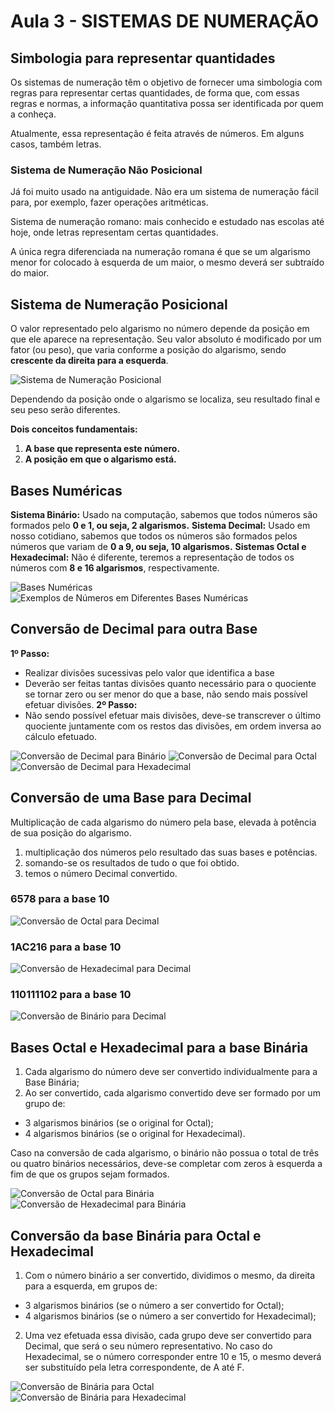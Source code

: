 # Aula 3 - SISTEMAS DE NUMERAÇÃO

## Simbologia para representar quantidades

Os sistemas de numeração têm o objetivo de fornecer uma simbologia com regras para representar certas quantidades, de forma que, com essas regras e normas, a informação quantitativa possa ser identificada por quem a conheça.

Atualmente, essa representação é feita através de números. Em alguns casos, também letras.

### Sistema de Numeração Não Posicional

Já foi muito usado na antiguidade. Não era um sistema de numeração fácil para, por exemplo, fazer operações aritméticas.

Sistema de numeração romano: mais conhecido e estudado nas escolas até hoje, onde letras representam certas quantidades.

A única regra diferenciada na numeração romana é que se um algarismo menor for colocado à esquerda de um maior, o mesmo deverá ser subtraído do maior.

## Sistema de Numeração Posicional

O valor representado pelo algarismo no número depende da posição em que ele aparece na representação. Seu valor absoluto é modificado por um fator (ou peso), que varia conforme a posição do algarismo, sendo **crescente da direita para a esquerda**.

![Sistema de Numeração Posicional](/media/sistema_numeracao_posicional.png)

Dependendo da posição onde o algarismo se localiza, seu resultado final e seu peso serão diferentes.

**Dois conceitos fundamentais:**
1. **A base que representa este número.**
2. **A posição em que o algarismo está.**

## Bases Numéricas

**Sistema Binário:** Usado na computação, sabemos que todos números são formados pelo **0 e 1, ou seja, 2 algarismos.**
**Sistema Decimal:** Usado em nosso cotidiano, sabemos que todos os números são formados pelos números que variam de **0 a 9, ou seja, 10 algarismos.**
**Sistemas Octal e Hexadecimal:** Não é diferente, teremos a representação de todos os números com **8 e 16 algarismos**, respectivamente.

![Bases Numéricas](/media/bases_numericas.png)
![Exemplos de Números em Diferentes Bases Numéricas](/media/bases_numericas_exemplos.png)


## Conversão de Decimal para outra Base

**1º Passo:**
- Realizar divisões sucessivas pelo valor que identifica a base
- Deverão ser feitas tantas divisões quanto necessário para o quociente se tornar zero ou ser menor do que a base, não sendo mais possível efetuar divisões.
**2º Passo:**
- Não sendo possível efetuar mais divisões, deve-se transcrever o último quociente juntamente com os restos das divisões, em ordem inversa ao cálculo efetuado.

![Conversão de Decimal para Binário](/media/conversao_decimal_binario.png)
![Conversão de Decimal para Octal](/media/conversao_decimal_octal.png)
![Conversão de Decimal para Hexadecimal](/media/conversao_decimal_hexadecimal.png)

## Conversão de uma Base para Decimal

Multiplicação de cada algarismo do número pela base, elevada à potência de sua posição do algarismo.

1. multiplicação dos números pelo resultado das suas bases e potências.
2. somando-se os resultados de tudo o que foi obtido.
3. temos o número Decimal convertido.

### 6578 para a base 10

![Conversão de Octal para Decimal](/media/conversao_octal_decimal.png)

### 1AC216 para a base 10

![Conversão de Hexadecimal para Decimal](/media/conversao_hexadecimal_decimal.png)

### 110111102 para a base 10

![Conversão de Binário para Decimal](/media/conversao_binario_decimal.png)

## Bases Octal e Hexadecimal para a base Binária

1. Cada algarismo do número deve ser convertido individualmente para a Base Binária;
2. Ao ser convertido, cada algarismo convertido deve ser formado por um grupo de:
- 3 algarismos binários (se o original for Octal);
- 4 algarismos binários (se o original for Hexadecimal).

Caso na conversão de cada algarismo, o binário não possua o total de três ou quatro binários necessários, deve-se completar com zeros à esquerda a fim de que os grupos sejam formados.

![Conversão de Octal para Binária](/media/conversao_octal_binario.jpg)
![Conversão de Hexadecimal para Binária](/media/conversao_hexadecimal_binario.jpg)

## Conversão da base Binária para Octal e Hexadecimal

1. Com o número binário a ser convertido, dividimos o mesmo, da direita para a esquerda, em grupos de:
- 3 algarismos binários (se o número a ser convertido for Octal);
- 4 algarismos binários (se o número a ser convertido for Hexadecimal);
2. Uma vez efetuada essa divisão, cada grupo deve ser convertido para Decimal, que será o seu número representativo. No caso do Hexadecimal, se o número corresponder entre 10 e 15, o mesmo deverá ser substituído pela letra correspondente, de A até F.

![Conversão de Binária para Octal](/media/conversao_binario_octal.jpg)
![Conversão de Binária para Hexadecimal](/media/conversao_binario_hexadecimal.jpg)